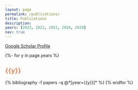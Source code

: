 ```yaml
---
layout: page
permalink: /publications/
title: Publications
description: 
years: [2023, 2022, 2021, 2020, 2019]
nav: true
---
```

<!-- _pages/publications.md -->
<div class="publications">

<a href="https://scholar.google.com/citations?user=8LqmCjAAAAAJ">Google Scholar Profile</a>

{%- for y in page.years %}
  <h2 class="year" style="color: coral">{{y}}</h2>
  {% bibliography -f papers -q @*[year={{y}}]* %}
{% endfor %}

</div>
